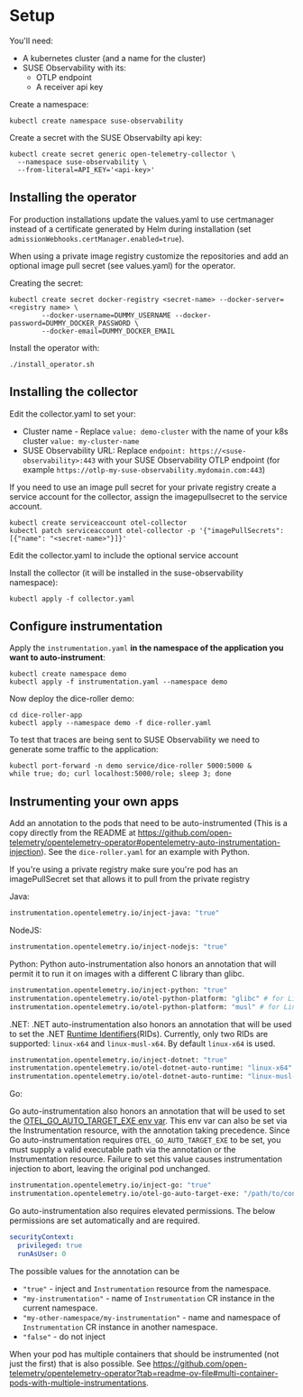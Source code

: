# Setup

You'll need:
* A kubernetes cluster (and a name for the cluster)
* SUSE Observability with its:
  * OTLP endpoint
  * A receiver api key

Create a namespace:
```
kubectl create namespace suse-observability
```

Create a secret with the SUSE Observabilty api key:

```
kubectl create secret generic open-telemetry-collector \
  --namespace suse-observability \
  --from-literal=API_KEY='<api-key>'
```

## Installing the operator

For production installations update the values.yaml to use certmanager instead of a certificate generated by Helm during installation (set `admissionWebhooks.certManager.enabled=true`).

When using a private image registry customize the repositories and add an optional image pull secret (see values.yaml) for the operator. 

Creating the secret:

```
kubectl create secret docker-registry <secret-name> --docker-server=<registry name> \
        --docker-username=DUMMY_USERNAME --docker-password=DUMMY_DOCKER_PASSWORD \
        --docker-email=DUMMY_DOCKER_EMAIL
```

Install the operator with:

```
./install_operator.sh
```

## Installing the collector

Edit the collector.yaml to set your:
* Cluster name - Replace `value: demo-cluster` with the name of your k8s cluster `value: my-cluster-name`
* SUSE Observability URL: Replace `endpoint: https://<suse-observability>:443` with your SUSE Observability OTLP endpoint (for example `https://otlp-my-suse-observability.mydomain.com:443`)

If you need to use an image pull secret for your private registry create a service account for the collector, assign the imagepullsecret to the service account.

```
kubectl create serviceaccount otel-collector
kubectl patch serviceaccount otel-collector -p '{"imagePullSecrets": [{"name": "<secret-name>"}]}'
```

Edit the collector.yaml to include the optional service account

Install the collector (it will be installed in the suse-observability namespace):
```
kubectl apply -f collector.yaml
```

## Configure instrumentation

Apply the `instrumentation.yaml` **in the namespace of the application you want to auto-instrument**:

```
kubectl create namespace demo
kubectl apply -f instrumentation.yaml --namespace demo
```

Now deploy the dice-roller demo:

```
cd dice-roller-app
kubectl apply --namespace demo -f dice-roller.yaml
```

To test that traces are being sent to SUSE Observability we need to generate some traffic to the application:

```
kubectl port-forward -n demo service/dice-roller 5000:5000 &
while true; do; curl localhost:5000/role; sleep 3; done 
```

## Instrumenting your own apps

Add an annotation to the pods that need to be auto-instrumented (This is a copy directly from the README at https://github.com/open-telemetry/opentelemetry-operator#opentelemetry-auto-instrumentation-injection). See the `dice-roller.yaml` for an example with Python.

If you're using a private registry make sure you're pod has an imagePullSecret set that allows it to pull from the private registry

Java:

```bash
instrumentation.opentelemetry.io/inject-java: "true"
```

NodeJS:

```bash
instrumentation.opentelemetry.io/inject-nodejs: "true"
```

Python:
Python auto-instrumentation also honors an annotation that will permit it to run it on images with a different C library than glibc.

```bash
instrumentation.opentelemetry.io/inject-python: "true"
instrumentation.opentelemetry.io/otel-python-platform: "glibc" # for Linux glibc based images, this is the default value and can be omitted
instrumentation.opentelemetry.io/otel-python-platform: "musl" # for Linux musl based images
```

.NET:
.NET auto-instrumentation also honors an annotation that will be used to set the .NET [Runtime Identifiers](https://learn.microsoft.com/en-us/dotnet/core/rid-catalog)(RIDs).
Currently, only two RIDs are supported: `linux-x64` and `linux-musl-x64`.
By default `linux-x64` is used.

```bash
instrumentation.opentelemetry.io/inject-dotnet: "true"
instrumentation.opentelemetry.io/otel-dotnet-auto-runtime: "linux-x64" # for Linux glibc based images, this is default value and can be omitted
instrumentation.opentelemetry.io/otel-dotnet-auto-runtime: "linux-musl-x64"  # for Linux musl based images
```

Go:

Go auto-instrumentation also honors an annotation that will be used to set the [OTEL_GO_AUTO_TARGET_EXE env var](https://github.com/open-telemetry/opentelemetry-go-instrumentation/blob/main/docs/how-it-works.md).
This env var can also be set via the Instrumentation resource, with the annotation taking precedence.
Since Go auto-instrumentation requires `OTEL_GO_AUTO_TARGET_EXE` to be set, you must supply a valid
executable path via the annotation or the Instrumentation resource. Failure to set this value causes instrumentation injection to abort, leaving the original pod unchanged.

```bash
instrumentation.opentelemetry.io/inject-go: "true"
instrumentation.opentelemetry.io/otel-go-auto-target-exe: "/path/to/container/executable"
```

Go auto-instrumentation also requires elevated permissions. The below permissions are set automatically and are required.

```yaml
securityContext:
  privileged: true
  runAsUser: 0
```

The possible values for the annotation can be

- `"true"` - inject and `Instrumentation` resource from the namespace.
- `"my-instrumentation"` - name of `Instrumentation` CR instance in the current namespace.
- `"my-other-namespace/my-instrumentation"` - name and namespace of `Instrumentation` CR instance in another namespace.
- `"false"` - do not inject

When your pod has multiple containers that should be instrumented (not just the first) that is also possible. See https://github.com/open-telemetry/opentelemetry-operator?tab=readme-ov-file#multi-container-pods-with-multiple-instrumentations.